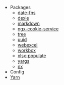- Packages
  - [date-fns](FE/npm/pkgs/date-fns.md)
  - [dexie](FE/npm/pkgs/dexie.md)
  - [markdown](FE/npm/pkgs/markdown.md)
  - [ngx-cookie-service](FE/npm/pkgs/ngx-cookie-service.md)
  - [tree](FE/npm/pkgs/tree.md)
  - [uuid](FE/npm/pkgs/uuid.md)
  - [webexcel](FE/npm/pkgs/webexcel.md)
  - [workbox](FE/npm/pkgs/workbox.md)
  - [xlsx-populate](FE/npm/pkgs/xlsx-populate.md)
  - [yargs](FE/npm/pkgs/yargs.md)
  - [nx](FE/npm/pkgs/nx.md)
- Config
- [Yarn](FE/npm/yarn.md)
